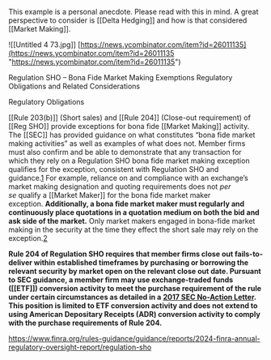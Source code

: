 This example is a personal anecdote. Please read with this in mind.
A great perspective to consider is [[Delta Hedging]] and how is that considered [[Market Making]].


![[Untitled 4 73.jpg]]
[https://news.ycombinator.com/item?id=26011135](https://news.ycombinator.com/item?id=26011135 "https://news.ycombinator.com/item?id=26011135")

Regulation SHO – Bona Fide Market Making Exemptions
Regulatory Obligations and Related Considerations

Regulatory Obligations

[[Rule 203(b)]] (Short sales) and [[Rule 204]] (Close-out requirement) of [[Reg SHO]] provide exceptions for bona fide [[Market Making]] activity. The [[SEC]] has provided guidance on what constitutes “bona fide market making activities” as well as examples of what does not. Member firms must also confirm and be able to demonstrate that any transaction for which they rely on a Regulation SHO bona fide market making exception qualifies for the exception, consistent with Regulation SHO and guidance.[1](https://www.finra.org/rules-guidance/guidance/reports/2024-finra-annual-regulatory-oversight-report/regulation-sho#_edn1) For example, reliance on and compliance with an exchange’s market making designation and quoting requirements does not _per se_ qualify a [[Market Maker]] for the bona fide market maker exception. **Additionally, a bona fide market maker must regularly and continuously place quotations in a quotation medium on both the bid and ask side of the market.** Only market makers engaged in bona-fide market making in the security at the time they effect the short sale may rely on the exception.[2](https://www.finra.org/rules-guidance/guidance/reports/2024-finra-annual-regulatory-oversight-report/regulation-sho#_edn2)

**Rule 204 of Regulation SHO requires that member firms close out fails-to-deliver within established timeframes by purchasing or borrowing the relevant security by market open on the relevant close out date. Pursuant to SEC guidance, a member firm may use exchange-traded funds ([[ETF]]) conversion activity to meet the purchase requirement of the rule under certain circumstances as detailed in a** [**2017 SEC No-Action Letter**](https://www.sec.gov/divisions/marketreg/mr-noaction/2017/murphy-mcgonigle-042617-204-sho.pdf)**. This position is limited to ETF conversion activity and does not extend to using American Depositary Receipts (ADR) conversion activity to comply with the purchase requirements of Rule 204.**

https://www.finra.org/rules-guidance/guidance/reports/2024-finra-annual-regulatory-oversight-report/regulation-sho